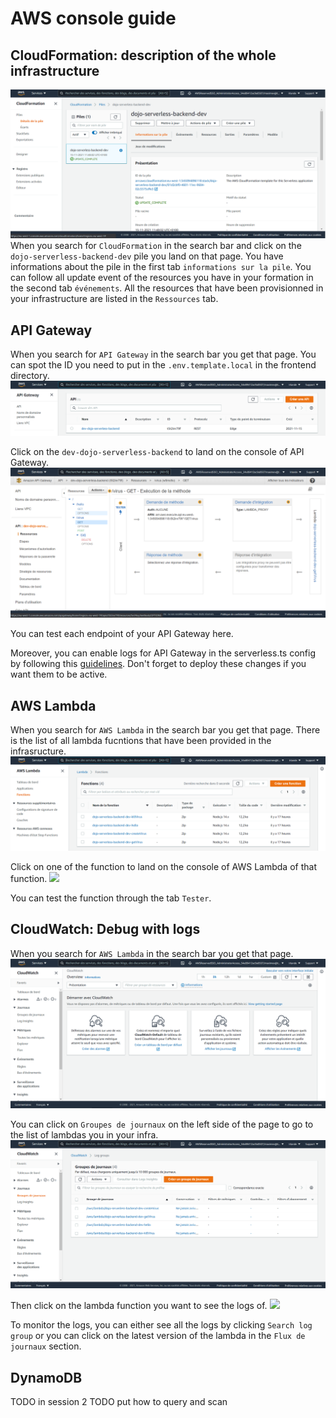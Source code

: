# AWS console guide

## CloudFormation: description of the whole infrastructure
![](../assets/CloudFormation_console_page.png)
When you search for `CloudFormation` in the search bar and click on the `dojo-serverless-backend-dev` pile you land on that page.
You have informations about the pile in the first tab `informations sur la pile`.
You can follow all update event of the resources you have in your formation in the second tab `événements`.
All the resources that have been provisionned in your infrastructure are listed in the `Ressources` tab.

## API Gateway
When you search for `API Gateway` in the search bar you get that page. You can spot the ID you need to put in the `.env.template.local` in the frontend directory.
![](../assets/APIGateway_landing_page.png)

Click on the `dev-dojo-serverless-backend` to land on the console of API Gateway.
![](../assets/APIGateway_console_page.png)

You can test each endpoint of your API Gateway here.

Moreover, you can enable logs for API Gateway in the serverless.ts config by following this [guidelines](https://www.serverless.com/framework/docs/providers/aws/events/apigateway#logs). Don't forget to deploy these changes if you want them to be active.

## AWS Lambda
When you search for `AWS Lambda` in the search bar you get that page. There is the list of all lambda fucntions that have been provided in the infrasructure.
![](../assets/AWSLambda_landing_page.png)

Click on one of the function to land on the console of AWS Lambda of that function.
![](../assets/AWSLambda_console_page.png)

You can test the function through the tab `Tester`.


## CloudWatch: Debug with logs
When you search for `AWS Lambda` in the search bar you get that page.
![](../assets/CloudWatch_landing_page.png)

You can click on `Groupes de journaux` on the left side of the page to go to the list of lambdas you in your infra.
![](../assets/CloudWatch_list_page.png)

Then click on the lambda function you want to see the logs of.
![](../assets/CloudWatch_function_page.png)

To monitor the logs, you can either see all the logs by clicking `Search log group` or you can click on the latest version of the lambda in the `Flux de journaux` section.

## DynamoDB
TODO in session 2
TODO put how to query and scan
